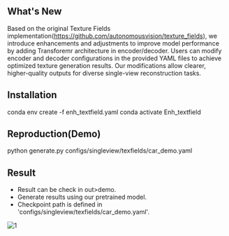 ## What's New
Based on the original Texture Fields implementation(https://github.com/autonomousvision/texture_fields), we introduce enhancements and adjustments to improve model performance by adding Transforemr architecture in encoder/decoder. Users can modify encoder and decoder configurations in the provided YAML files to achieve optimized texture generation results. Our modifications allow clearer, higher-quality outputs for diverse single-view reconstruction tasks.

## Installation
conda env create -f enh_textfield.yaml
conda activate Enh_textfield

## Reproduction(Demo)
python generate.py configs/singleview/texfields/car_demo.yaml

## Result
- Result can be check in out>demo.
- Generate results using our pretrained model.
- Checkpoint path is defined in 'configs/singleview/texfields/car_demo.yaml'.


![1](https://github.com/user-attachments/assets/03f88f1a-8d4a-41d1-a42e-95cb8da30030)



